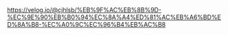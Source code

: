 https://velog.io/@cjhlsb/%EB%9F%AC%EB%8B%9D-%EC%9E%90%EB%B0%94%EC%8A%A4%ED%81%AC%EB%A6%BD%ED%8A%B8-%EC%A0%9C%EC%96%B4%EB%AC%B8